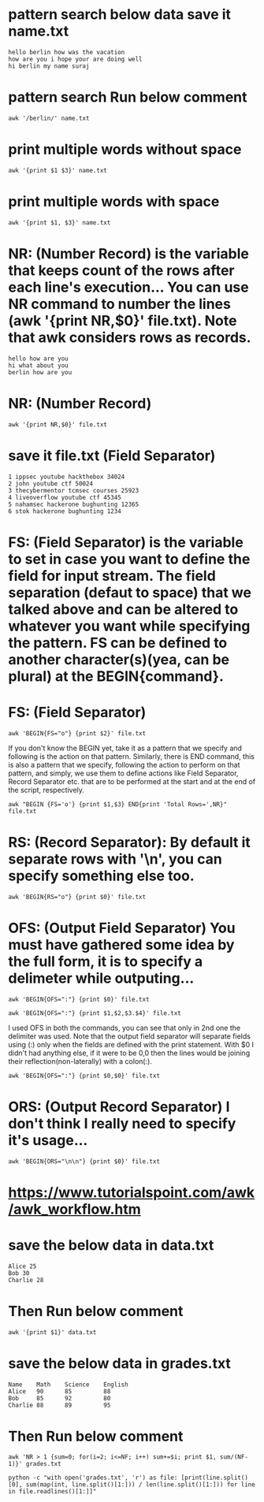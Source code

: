 # pattern search below data save it name.txt
```
hello berlin how was the vacation
how are you i hope your are doing well
hi berlin my name suraj
```
# pattern search Run below comment
```
awk '/berlin/' name.txt
```
# print multiple words without space
```
awk '{print $1 $3}' name.txt
```
# print multiple words with space
```
awk '{print $1, $3}' name.txt
```
# NR: (Number Record) is the variable that keeps count of the rows after each line's execution... You can use NR command to number the lines (awk '{print NR,$0}' file.txt). Note that awk considers rows as records. 
```
hello how are you
hi what about you
berlin how are you
```
# NR: (Number Record)
```
awk '{print NR,$0}' file.txt
```
# save it file.txt (Field Separator)
```
1 ippsec youtube hackthebox 34024
2 john youtube ctf 50024
3 thecybermentor tcmsec courses 25923
4 liveoverflow youtube ctf 45345
5 nahamsec hackerone bughunting 12365
6 stok hackerone bughunting 1234
```
# FS: (Field Separator) is the variable to set in case you want to define the field for input stream. The field separation (defaut to space) that we talked above and can be altered to whatever you want while specifying the pattern. FS can be defined to another character(s)(yea, can be plural) at the BEGIN{command}.

# FS: (Field Separator)
```
awk 'BEGIN{FS="o"} {print $2}' file.txt
```
If you don't know the BEGIN yet, take it as a pattern that we specify and following is the action on that pattern. Similarly, there is END command, this is also a pattern that we specify, following the action to perform on that pattern, and simply, we use them to define actions like Field Separator, Record Separator etc. that are to be performed at the start and at the end of the script, respectively.
```
awk "BEGIN {FS='o'} {print $1,$3} END{print 'Total Rows=',NR}" file.txt
```
# RS: (Record Separator): By default it separate rows with '\n', you can specify something else too.
```
awk 'BEGIN{RS="o"} {print $0}' file.txt
```


# OFS: (Output Field Separator) You must have gathered some idea by the full form, it is to specify a delimeter while outputing... 
```
awk 'BEGIN{OFS=":"} {print $0}' file.txt
```
```
awk 'BEGIN{OFS=":"} {print $1,$2,$3.$4}' file.txt
```
I used OFS in both the commands, you can see that only in 2nd one the delimiter was used. Note that the output field separator will separate fields using (:) only when the fields are defined with the print statement. With $0 I didn't had anything else, if it were to be $0,$0 then the lines would be joining their reflection(non-laterally) with a colon(:). 
```
awk 'BEGIN{OFS=":"} {print $0,$0}' file.txt
```
# ORS: (Output Record Separator) I don't think I really need to specify it's usage...
```
awk 'BEGIN{ORS="\n\n"} {print $0}' file.txt
```
# https://www.tutorialspoint.com/awk/awk_workflow.htm

# save the below data in data.txt
```
Alice 25
Bob 30
Charlie 28
```
# Then Run below comment
```
awk '{print $1}' data.txt
```
# save the below data in grades.txt
```
Name    Math    Science    English
Alice   90      85         88
Bob     85      92         80
Charlie 88      89         95

```
# Then Run below comment
```
awk 'NR > 1 {sum=0; for(i=2; i<=NF; i++) sum+=$i; print $1, sum/(NF-1)}' grades.txt
```
```
python -c "with open('grades.txt', 'r') as file: [print(line.split()[0], sum(map(int, line.split()[1:])) / len(line.split()[1:])) for line in file.readlines()[1:]]"

```
